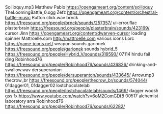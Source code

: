 Soliloquy.mp3                   Matthew Pablo           https://opengameart.org/content/soliloquy
TheLoomingBattle_0.ogg          Zefz                    https://opengameart.org/content/orchestral-battle-music
Button click.wav                brnck                   https://freesound.org/people/brnck/sounds/257357/
ui-error.flac                   plasterbrain            https://freesound.org/people/plasterbrain/sounds/423169/
cursor                          Jinn                    https://opengameart.org/content/dwarven-cursor
loading spinner                 Mattroelle.com          http://mattroelle.com
various icons                   Lorc                    https://game-icons.net/
weapon sounds                   garionek                https://freesound.org/people/garionek
sounds                          hybrid_5                https://freesound.org/people/Hybrid_V/sounds/319590/
07114 hindu fail ding           Robinhood76             https://freesound.org/people/Robinhood76/sounds/436826/
drinking-and-swallow.wav        dersuperanton           https://freesound.org/people/dersuperanton/sounds/433645/
Arrow.mp3                       thecrow_br              https://freesound.org/people/thecrow_br/sounds/574044/
01dagger01, 01dagger02          lostchocolatelab        https://freesound.org/people/lostchocolatelab/sounds/1469/
dagger woosh                    gss fx                  https://www.youtube.com/watch?v=6oM2ComGDf8
00517 alchemist laboratory arra Robinhood76             https://freesound.org/people/Robinhood76/sounds/62282/
